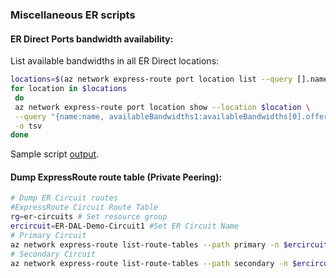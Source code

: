 ### Miscellaneous ER scripts


#### ER Direct Ports bandwidth availability:

 List available bandwidths in all ER Direct locations:

```Bash
locations=$(az network express-route port location list --query [].name --output tsv)
for location in $locations
 do
 az network express-route port location show --location $location \
 --query "{name:name, availableBandwidths1:availableBandwidths[0].offerName, availableBandwidths2:availableBandwidths[1].offerName}" \
 -o tsv
done
```

Sample script [output](https://raw.githubusercontent.com/dmauser/azure-expressroute/main/er-misc/files/er-direct-output.txt).

#### Dump ExpressRoute route table (Private Peering):

```Bash
# Dump ER Circuit routes
#ExpressRoute Circuit Route Table
rg=er-circuits # Set resource group
ercircuit=ER-DAL-Demo-Circuit1 #Set ER Circuit Name
# Primary Circuit
az network express-route list-route-tables --path primary -n $ercircuit -g $rg  --peering-name AzurePrivatePeering --query value -o table
# Secondary Circuit
az network express-route list-route-tables --path secondary -n $ercircuit -g $rg  --peering-name AzurePrivatePeering --query value -o table
```
